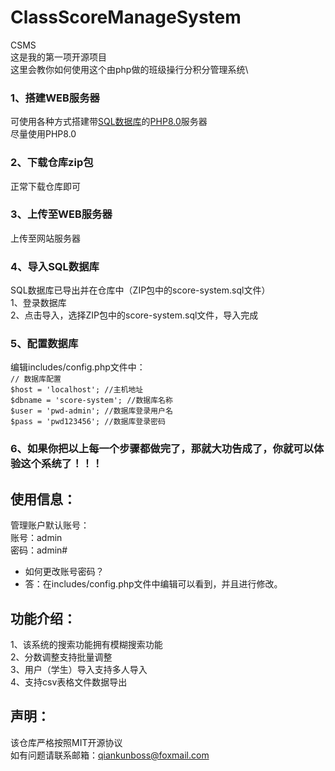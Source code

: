 # ClassScoreManageSystem
CSMS\
这是我的第一项开源项目\
这里会教你如何使用这个由php做的班级操行分积分管理系统\

### 1、搭建WEB服务器
可使用各种方式搭建带<ins>SQL数据库</ins>的<ins>PHP8.0</ins>服务器\
尽量使用PHP8.0

### 2、下载仓库zip包
正常下载仓库即可

### 3、上传至WEB服务器
上传至网站服务器

### 4、导入SQL数据库
SQL数据库已导出并在仓库中（ZIP包中的score-system.sql文件）\
  1、登录数据库\
  2、点击导入，选择ZIP包中的score-system.sql文件，导入完成
### 5、配置数据库
  编辑includes/config.php文件中：\
    `// 数据库配置`\
    `$host = 'localhost'; //主机地址`\
    `$dbname = 'score-system'; //数据库名称`\
    `$user = 'pwd-admin'; //数据库登录用户名`\
    `$pass = 'pwd123456'; //数据库登录密码`
### 6、如果你把以上每一个步骤都做完了，那就大功告成了，你就可以体验这个系统了！！！

## 使用信息：
管理账户默认账号：\
账号：admin\
密码：admin#
* 如何更改账号密码？
* 答：在includes/config.php文件中编辑可以看到，并且进行修改。


## 功能介绍：
1、该系统的搜索功能拥有模糊搜索功能\
2、分数调整支持批量调整\
3、用户（学生）导入支持多人导入\
4、支持csv表格文件数据导出

## 声明：
该仓库严格按照MIT开源协议\
如有问题请联系邮箱：qiankunboss@foxmail.com
